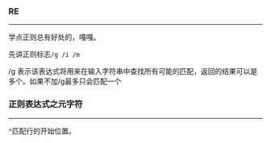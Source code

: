 ### RE
- - -
学点正则总有好处的，嘎嘎。

先讲正则标志`/g /i /m`

/g 表示该表达式将用来在输入字符串中查找所有可能的匹配，返回的结果可以是多个。如果不加/g最多只会匹配一个



### 正则表达式之元字符
- - -
`^`匹配行的开始位置。

